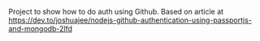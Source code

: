 Project to show how to do auth using Github.
Based on article at https://dev.to/joshuajee/nodejs-github-authentication-using-passportjs-and-mongodb-2lfd
